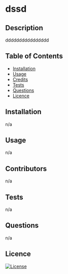 # dssd

## Description 
dddddddddddddddd

## Table of Contents

- [Installation](#installation)
- [Usage](#usage)
- [Credits](#credits)
- [Tests](#tests)
- [Questions](#questions)
- [Licence](#licence)

## Installation
 
n/a

## Usage

n/a

## Contributors

n/a

## Tests

n/a

## Questions

n/a

## Licence

[![License](https://img.shields.io/badge/License-Apache_2.0-blue.svg)](https://opensource.org/licenses/Apache-2.0)
